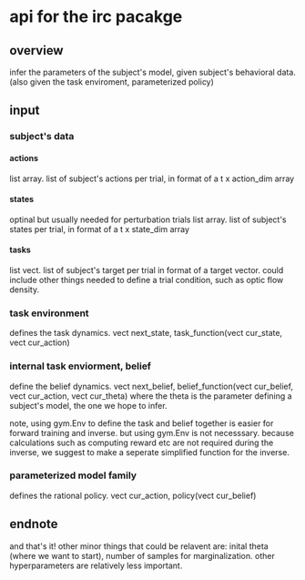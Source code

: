 # api for the irc pacakge

## overview
infer the parameters of the subject's model, given subject's behavioral data.
(also given the task enviroment, parameterized policy)

## input

### subject's data
#### actions
list array. list of subject's actions per trial, in format of a t x action_dim array


#### states
optinal but usually needed for perturbation trials
list array. list of subject's states per trial, in format of a t x state_dim array

#### tasks
list vect. list of subject's target per trial in format of a target vector. 
could include other things needed to define a trial condition, such as optic flow density.


### task environment
defines the task dynamics.
vect next_state, task_function(vect cur_state, vect cur_action)

### internal task enviorment, belief
define the belief dynamics.
vect next_belief, belief_function(vect cur_belief, vect cur_action, vect cur_theta)
where the theta is the parameter defining a subject's model, the one we hope to infer.

note, using gym.Env to define the task and belief together is easier for forward training and inverse.
but using gym.Env is not necesssary.
because calculations such as computing reward etc are not required during the inverse, we suggest to make a seperate simplified function for the inverse.

### parameterized model family
defines the rational policy.
vect cur_action, policy(vect cur_belief)

## endnote
and that's it!
other minor things that could be relavent are:
inital theta (where we want to start), number of samples for marginalization.
other hyperparameters are relatively less important.



